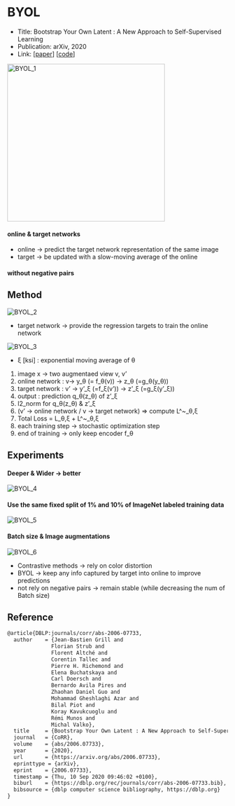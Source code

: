# BYOL
 
- Title: Bootstrap Your Own Latent : A New Approach to Self-Supervised Learning
- Publication: arXiv, 2020
- Link: [[paper](https://arxiv.org/abs/2006.07733)] [[code](https://github.com/open-mmlab/mmselfsup)]

<img width="360" alt="BYOL_1" src="https://github.com/Team-Ryu/awesome-self-supervised-learing/assets/90434136/411c38b0-553e-492c-a904-c9a8dce66f0f">

#### online & target networks
- online → predict the target network representation of the same image
- target → be updated with a slow-moving average of the online
#### without negative pairs

## Method
![BYOL_2](https://github.com/Team-Ryu/awesome-self-supervised-learing/assets/90434136/d410345d-4d91-4622-b467-74168ff8eec8)
- target network → provide the regression targets to train the online network

![BYOL_3](https://github.com/Team-Ryu/awesome-self-supervised-learing/assets/90434136/1d4fff17-71c5-499c-b80d-d4c3e61e883a)
- ξ [ksi] : exponential moving average of θ

1. image x → two augmentaed view v, v’
2. online network : v→ y_θ (= f_θ(v)) → z_θ (=g_θ(y_θ))
3. target network : v’ → y’_ξ (=f_ξ(v’)) → z’_ξ (=g_ξ(y’_ξ))
4. output : prediction q_θ(z_θ) of z’_ξ
5. l2_norm for q_θ(z_θ) & z’_ξ
6. (v’ → online network / v → target network) ⇒ compute L^~_θ,ξ
7. Total Loss = L_θ,ξ + L^~_θ,ξ
8. each training step → stochastic optimization step
9. end of training → only keep encoder f_θ

## Experiments
#### Deeper & Wider → better
![BYOL_4](https://github.com/Team-Ryu/awesome-self-supervised-learing/assets/90434136/19dbdb24-c202-47b5-956c-c81977abe17e)

#### Use the same fixed split of 1% and 10% of ImageNet labeled training data
![BYOL_5](https://github.com/Team-Ryu/awesome-self-supervised-learing/assets/90434136/33d38be6-18e5-4208-b5b3-911c3e4c2ea9)

#### Batch size & Image augmentations 
![BYOL_6](https://github.com/Team-Ryu/awesome-self-supervised-learing/assets/90434136/41125e32-7e32-4a78-86a1-20955605d318)

- Contrastive methods → rely on color distortion
- BYOL → keep any info captured by target into online to improve predictions
- not rely on negative pairs → remain stable (while decreasing the num of Batch size)

## Reference
```tex
@article{DBLP:journals/corr/abs-2006-07733,
  author    = {Jean-Bastien Grill and
              Florian Strub and
              Florent Altché and
              Corentin Tallec and
              Pierre H. Richemond and
              Elena Buchatskaya and
              Carl Doersch and
              Bernardo Avila Pires and
              Zhaohan Daniel Guo and
              Mohammad Gheshlaghi Azar and
              Bilal Piot and
              Koray Kavukcuoglu and
              Rémi Munos and
              Michal Valko},
  title     = {Bootstrap Your Own Latent : A New Approach to Self-Supervised Learning},
  journal   = {CoRR},
  volume    = {abs/2006.07733},
  year      = {2020},
  url       = {https://arxiv.org/abs/2006.07733},
  eprinttype = {arXiv},
  eprint    = {2006.07733},
  timestamp = {Thu, 10 Sep 2020 09:46:02 +0100},
  biburl    = {https://dblp.org/rec/journals/corr/abs-2006-07733.bib},
  bibsource = {dblp computer science bibliography, https://dblp.org}
}
```
